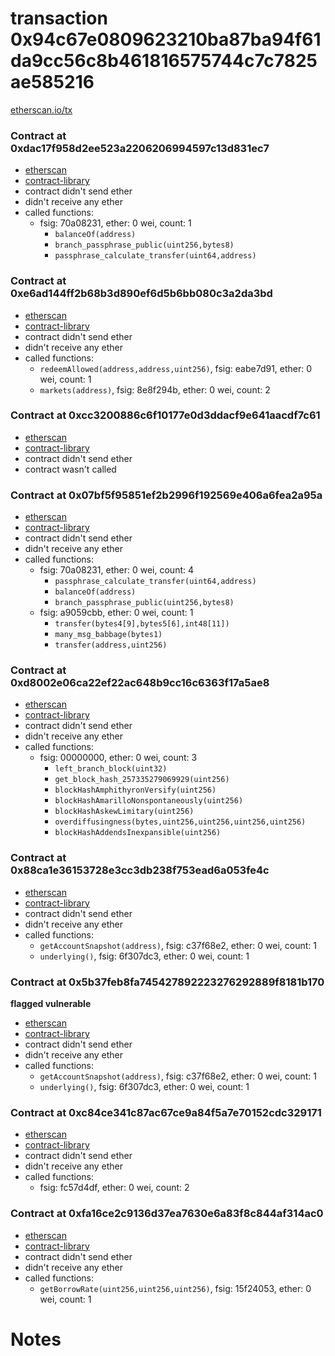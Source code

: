 # transaction 0x94c67e0809623210ba87ba94f61da9cc56c8b461816575744c7c7825ae585216

[etherscan.io/tx](https://etherscan.io/tx/0x94c67e0809623210ba87ba94f61da9cc56c8b461816575744c7c7825ae585216)


### Contract at 0xdac17f958d2ee523a2206206994597c13d831ec7

* [etherscan](https://etherscan.io/address/0xdac17f958d2ee523a2206206994597c13d831ec7)
* [contract-library](https://contract-library.com/contracts/Ethereum/dac17f958d2ee523a2206206994597c13d831ec7)
* contract didn't send ether
* didn't receive any ether
* called functions:
    * fsig: 70a08231, ether: 0 wei, count: 1
        * `balanceOf(address)`
        * `branch_passphrase_public(uint256,bytes8)`
        * `passphrase_calculate_transfer(uint64,address)`


### Contract at 0xe6ad144ff2b68b3d890ef6d5b6bb080c3a2da3bd

* [etherscan](https://etherscan.io/address/0xe6ad144ff2b68b3d890ef6d5b6bb080c3a2da3bd)
* [contract-library](https://contract-library.com/contracts/Ethereum/e6ad144ff2b68b3d890ef6d5b6bb080c3a2da3bd)
* contract didn't send ether
* didn't receive any ether
* called functions:
    * `redeemAllowed(address,address,uint256)`, fsig: eabe7d91, ether: 0 wei, count: 1
    * `markets(address)`, fsig: 8e8f294b, ether: 0 wei, count: 2


### Contract at 0xcc3200886c6f10177e0d3ddacf9e641aacdf7c61

* [etherscan](https://etherscan.io/address/0xcc3200886c6f10177e0d3ddacf9e641aacdf7c61)
* [contract-library](https://contract-library.com/contracts/Ethereum/cc3200886c6f10177e0d3ddacf9e641aacdf7c61)
* contract didn't send ether
* contract wasn't called


### Contract at 0x07bf5f95851ef2b2996f192569e406a6fea2a95a

* [etherscan](https://etherscan.io/address/0x07bf5f95851ef2b2996f192569e406a6fea2a95a)
* [contract-library](https://contract-library.com/contracts/Ethereum/07bf5f95851ef2b2996f192569e406a6fea2a95a)
* contract didn't send ether
* didn't receive any ether
* called functions:
    * fsig: 70a08231, ether: 0 wei, count: 4
        * `passphrase_calculate_transfer(uint64,address)`
        * `balanceOf(address)`
        * `branch_passphrase_public(uint256,bytes8)`
    * fsig: a9059cbb, ether: 0 wei, count: 1
        * `transfer(bytes4[9],bytes5[6],int48[11])`
        * `many_msg_babbage(bytes1)`
        * `transfer(address,uint256)`


### Contract at 0xd8002e06ca22ef22ac648b9cc16c6363f17a5ae8

* [etherscan](https://etherscan.io/address/0xd8002e06ca22ef22ac648b9cc16c6363f17a5ae8)
* [contract-library](https://contract-library.com/contracts/Ethereum/d8002e06ca22ef22ac648b9cc16c6363f17a5ae8)
* contract didn't send ether
* didn't receive any ether
* called functions:
    * fsig: 00000000, ether: 0 wei, count: 3
        * `left_branch_block(uint32)`
        * `get_block_hash_257335279069929(uint256)`
        * `blockHashAmphithyronVersify(uint256)`
        * `blockHashAmarilloNonspontaneously(uint256)`
        * `blockHashAskewLimitary(uint256)`
        * `overdiffusingness(bytes,uint256,uint256,uint256,uint256)`
        * `blockHashAddendsInexpansible(uint256)`


### Contract at 0x88ca1e36153728e3cc3db238f753ead6a053fe4c

* [etherscan](https://etherscan.io/address/0x88ca1e36153728e3cc3db238f753ead6a053fe4c)
* [contract-library](https://contract-library.com/contracts/Ethereum/88ca1e36153728e3cc3db238f753ead6a053fe4c)
* contract didn't send ether
* didn't receive any ether
* called functions:
    * `getAccountSnapshot(address)`, fsig: c37f68e2, ether: 0 wei, count: 1
    * `underlying()`, fsig: 6f307dc3, ether: 0 wei, count: 1


### Contract at 0x5b37feb8fa745427892223276292889f8181b170

**flagged vulnerable**

* [etherscan](https://etherscan.io/address/0x5b37feb8fa745427892223276292889f8181b170)
* [contract-library](https://contract-library.com/contracts/Ethereum/5b37feb8fa745427892223276292889f8181b170)
* contract didn't send ether
* didn't receive any ether
* called functions:
    * `getAccountSnapshot(address)`, fsig: c37f68e2, ether: 0 wei, count: 1
    * `underlying()`, fsig: 6f307dc3, ether: 0 wei, count: 1


### Contract at 0xc84ce341c87ac67ce9a84f5a7e70152cdc329171

* [etherscan](https://etherscan.io/address/0xc84ce341c87ac67ce9a84f5a7e70152cdc329171)
* [contract-library](https://contract-library.com/contracts/Ethereum/c84ce341c87ac67ce9a84f5a7e70152cdc329171)
* contract didn't send ether
* didn't receive any ether
* called functions:
    * fsig: fc57d4df, ether: 0 wei, count: 2


### Contract at 0xfa16ce2c9136d37ea7630e6a83f8c844af314ac0

* [etherscan](https://etherscan.io/address/0xfa16ce2c9136d37ea7630e6a83f8c844af314ac0)
* [contract-library](https://contract-library.com/contracts/Ethereum/fa16ce2c9136d37ea7630e6a83f8c844af314ac0)
* contract didn't send ether
* didn't receive any ether
* called functions:
    * `getBorrowRate(uint256,uint256,uint256)`, fsig: 15f24053, ether: 0 wei, count: 1

# Notes

